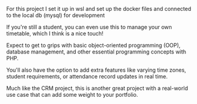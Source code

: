 For this project I set it up in wsl and set up the docker files and connected to the local db (mysql) for development

If you're still a student, you can even use this to manage your own timetable, which I think is a nice touch!

Expect to get to grips with basic object-oriented programming (OOP), database management, and other essential programming concepts with PHP.

You'll also have the option to add extra features like varying time zones, student requirements, or attendance record updates in real time.

Much like the CRM project, this is another great project with a real-world use case that can add some weight to your portfolio.